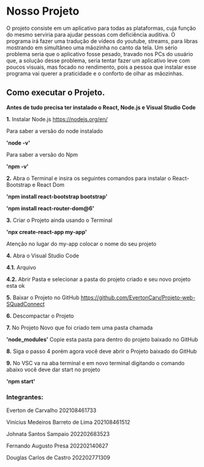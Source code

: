 
<h1>Nosso Projeto</h1>

<p>O projeto consiste em um aplicativo para todas as plataformas, 
cuja função do mesmo serviria para ajudar pessoas com deficiência auditiva. 
O programa irá fazer uma tradução de vídeos do youtube, streams, 
para libras mostrando em simultâneo uma mãozinha no canto da tela. 
Um sério problema seria  que o aplicativo fosse pesado, travado nos PCs do usuário que, 
a solução desse problema, seria tentar fazer um aplicativo leve com poucos visuais, 
mas focado no rendimento, pois a pessoa que instalar esse programa vai querer a praticidade 
e o conforto de olhar as mãozinhas.</P>

<h2>Como executar o Projeto.</h2>

<b>Antes de tudo precisa ter instalado o React, Node.js e Visual Studio Code</b>

<b>1.</b> Instalar Node.js 
https://nodejs.org/en/ 

Para saber a versão do node instalado

<b>'node -v'</b>

Para saber a versão do Npm

<b>'npm -v'</b>

<b>2.</b> Abra o Terminal e insira os seguintes comandos para instalar o React-Bootstrap e React Dom

<b>'npm install react-bootstrap bootstrap'</b>

<b>'npm install react-router-dom@6'</b>

<b>3.</b> Criar o Projeto ainda usando o Terminal

<b>'npx create-react-app my-app' </b>

Atenção no lugar do my-app colocar o nome do seu projeto

<b>4.</b> Abra o Visual Studio Code 

<b>4.1.</b> Arquivo

<b>4.2.</b> Abrir Pasta e selecionar a pasta do projeto criado e seu novo projeto esta ok

<b>5.</b> Baixar o Projeto no GitHub https://github.com/EvertonCarv/Projeto-web-SQuadConnect
 
<b>6.</b> Descompactar o Projeto

<b>7.</b> No Projeto Novo que foi criado tem uma pasta chamada 

<b>'node_modules'</b> Copie esta pasta para dentro do projeto baixado no GitHub

<b>8.</b> Siga o passo 4 porém agora você deve abrir o Projeto baixado do GitHub

<b>9.</b> No VSC va na aba terminal e em novo terminal digitando o comando abaixo você deve dar start no projeto 

<b>'npm start'</b>







<h3>Integrantes:</h3>

Everton de Carvalho 202108461733

Vinícius Medeiros Barreto de Lima 202108461512

Johnata Santos Sampaio 202202683523

Fernando Augusto Presa 202202140627

Douglas Carlos de Castro 202202771309